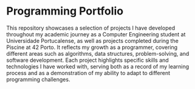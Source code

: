 # Programming Portfolio
This repository showcases a selection of projects I have developed throughout my academic journey as a Computer Engineering student at Universidade Portucalense, as well as projects completed during the Piscine at 42 Porto.
It reflects my growth as a programmer, covering different areas such as algorithms, data structures, problem-solving, and software development. Each project highlights specific skills and technologies I have worked with, serving both as a record of my learning process and as a demonstration of my ability to adapt to different programming challenges.
